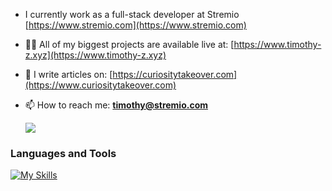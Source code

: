- I currently work as a full-stack developer at Stremio 
  [https://www.stremio.com](https://www.stremio.com)
- 👨‍💻 All of my biggest projects are available live at:
 [https://www.timothy-z.xyz](https://www.timothy-z.xyz)

- 📝 I write articles on: 
[https://curiositytakeover.com](https://www.curiositytakeover.com)

- 📫 How to reach me: 
**timothy@stremio.com**

  ![](https://komarev.com/ghpvc/?username=kkaskak&color=dc143c&abbreviated=true)

<h3 align="left">Languages and Tools</h3>

[![My Skills](https://skillicons.dev/icons?i=js,ts,rust,react,html,css,sass,less,nodejs,expressjs,mongodb,wasm,threejs,latex,babel,npm,figma,gitlab,github,vscode)](https://skillicons.dev)
